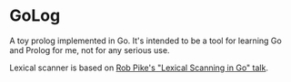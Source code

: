 GoLog
=====

A toy prolog implemented in Go. It's intended to be a tool for learning Go and Prolog for me, not for any serious use.

Lexical scanner is based on [Rob Pike's "Lexical Scanning in Go" talk](http://cuddle.googlecode.com/hg/talk/lex.html).

